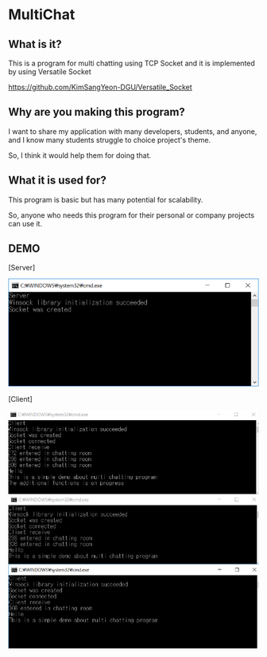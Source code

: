 # MultiChat
## What is it?
This is a program for multi chatting using TCP Socket and it is implemented by using Versatile Socket 

https://github.com/KimSangYeon-DGU/Versatile_Socket

## Why are you making this program?
I want to share my application with many developers, students, and anyone, and I know many students struggle to choice project's theme.

So, I think it would help them for doing that.

## What it is used for?
This program is basic but has many potential for scalability.

So, anyone who needs this program for their personal or company projects can use it.

## DEMO
[Server]
<p align="center">
	<img src="docs/Server_demo.PNG" width="640">
</p>

[Client]
<p align="center">
	<img src="docs/Client_demo_vertical.PNG" width="640">
</p>

